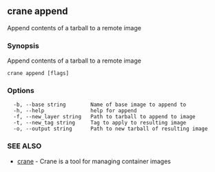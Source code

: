 ## crane append

Append contents of a tarball to a remote image

### Synopsis

Append contents of a tarball to a remote image

```
crane append [flags]
```

### Options

```
  -b, --base string        Name of base image to append to
  -h, --help               help for append
  -f, --new_layer string   Path to tarball to append to image
  -t, --new_tag string     Tag to apply to resulting image
  -o, --output string      Path to new tarball of resulting image
```

### SEE ALSO

- [crane](crane.md) - Crane is a tool for managing container images
